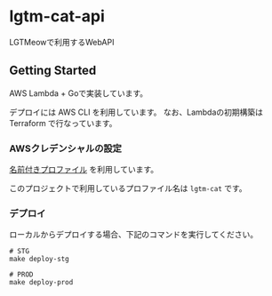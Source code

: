 # lgtm-cat-api
LGTMeowで利用するWebAPI

## Getting Started

AWS Lambda + Goで実装しています。

デプロイには AWS CLI を利用しています。 なお、Lambdaの初期構築は Terraform で行なっています。

### AWSクレデンシャルの設定

[名前付きプロファイル](https://docs.aws.amazon.com/ja_jp/cli/latest/userguide/cli-configure-profiles.html) を利用しています。

このプロジェクトで利用しているプロファイル名は `lgtm-cat` です。

### デプロイ
ローカルからデプロイする場合、下記のコマンドを実行してください。

```
# STG
make deploy-stg

# PROD
make deploy-prod
```
